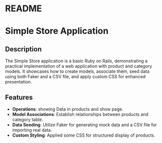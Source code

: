 # README

# Simple Store Application

## Description

The Simple Store application is a basic Ruby on Rails, demonstrating a practical implementation of a web application with product and category models. It showcases how to create models, associate them, seed data using both Faker and a CSV file, and apply custom CSS for enhanced presentation.

## Features

- **Operations**: showing Data in products and show page.
- **Model Associations**: Establish relationships between products and category table.
- **Data Seeding**: Utilize Faker for generating mock data and a CSV file for importing real data.
- **Custom Styling**: Applied some CSS for structured display of products.
